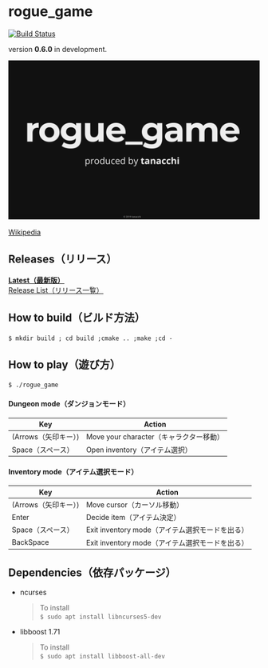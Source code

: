 # rogue_game
[![Build Status](https://travis-ci.org/tanacchi/rogue_game.png)](https://travis-ci.org/tanacchi/rogue_game)

version **0.6.0** in development.

![logo](https://raw.githubusercontent.com/tanacchi/rogue_game/master/docs/logo.png)

[Wikipedia](https://ja.wikipedia.org/wiki/%E3%83%AD%E3%83%BC%E3%82%B0)


## Releases（リリース）
**[Latest（最新版）](https://github.com/tanacchi/rogue_game/releases/latest)**  
[Release List（リリース一覧）](https://github.com/tanacchi/rogue_game/releases)  


## How to build（ビルド方法）
`$ mkdir build ; cd build ;cmake .. ;make ;cd -`


## How to play（遊び方）
`$ ./rogue_game`

#### Dungeon mode（ダンジョンモード）
Key | Action
--- | ---
(Arrows（矢印キー）) | Move your character（キャラクター移動）
Space（スペース）| Open inventory（アイテム選択）

#### Inventory mode（アイテム選択モード）
Key | Action
--- | ---
(Arrows（矢印キー）) | Move cursor（カーソル移動）
Enter | Decide item（アイテム決定）
Space（スペース） | Exit inventory mode（アイテム選択モードを出る）
BackSpace | Exit inventory mode（アイテム選択モードを出る）


## Dependencies（依存パッケージ）
* ncurses
  > To install  
    `$ sudo apt install libncurses5-dev`
* libboost 1.71
  > To install  
    `$ sudo apt install libboost-all-dev`
